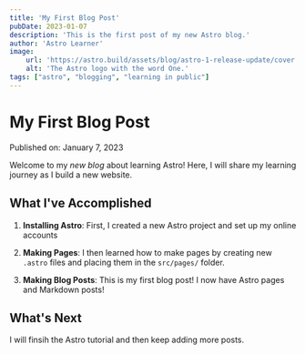```yaml
---
title: 'My First Blog Post'
pubDate: 2023-01-07
description: 'This is the first post of my new Astro blog.'
author: 'Astro Learner'
image:
    url: 'https://astro.build/assets/blog/astro-1-release-update/cover.jpeg'
    alt: 'The Astro logo with the word One.'
tags: ["astro", "blogging", "learning in public"]
---
```

# My First Blog Post

Published on: January 7, 2023

Welcome to my _new blog_ about learning Astro! Here, I will share my learning journey as I build a new website.

## What I've Accomplished

1. **Installing Astro**: First, I created a new Astro project and set up my online accounts

1. **Making Pages**: I then learned how to make pages by creating new `.astro` files and placing them in the `src/pages/` folder.

1. **Making Blog Posts**: This is my first blog post! I now have Astro pages and Markdown posts!

## What's Next

I will finsih the Astro tutorial and then keep adding more posts. 


